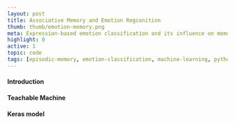 ```yaml
---
layout: post
title: Associative Memory and Emotion Regconition
thumb: thumb/emotion-memory.png
meta: Expression-based emotion classification and its influence on memory formation.   
highlight: 0
active: 1
topic: code
tags: [episodic-memory, emotion-classification, machine-learning, python]   
---
```


<h4>Introduction</h4>
<p></p>

<h4>Teachable Machine</h4>
<p></p>

<h4>Keras model</h4>
<p></p>



